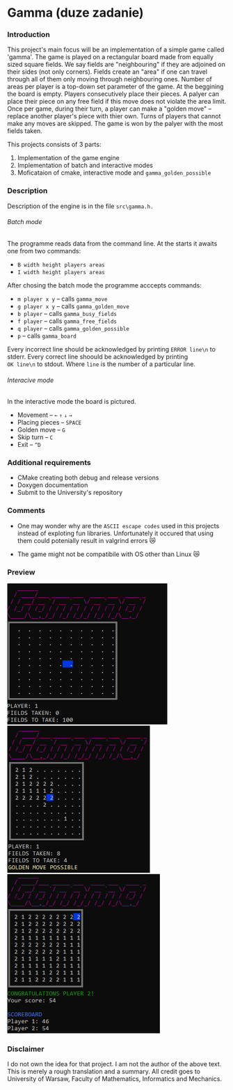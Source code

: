 # Gamma (duze zadanie)

### Introduction

This project's main focus will be an implementation of a simple game called 'gamma'.
The game is played on a rectangular board made from equally sized square fields. We say fields are "neighbouring"
if they are adjoined on their sides (not only corners). Fields create an "area" if one can travel through all of them
only moving through neighbouring ones. Number of areas per player is a top-down set parameter of the game. 
At the beggining the board is empty. Players consecutively place their pieces. A palyer can place their piece on any
free field if this move does not violate the area limit. Once per game, during their turn, a player can make 
a "golden move" – replace another player's piece with thier own. Turns of players that cannot make any moves are skipped.
The game is won by the palyer with the most fields taken.

This projects consists of 3 parts:
1. Implementation of the game engine
2. Implementation of batch and interactive modes
3. Moficataion of cmake, interactive mode and `gamma_golden_possible`


### Description

Description of the engine is in the file `src\gamma.h.`

###### Batch mode

The programme reads data from the command line.
At the starts it awaits one from two commands:
* `B width height players areas`
* `I width height players areas`

After chosing the batch mode the programme acccepts commands:
* `m player x y` – calls `gamma_move`
* `g player x y` – calls `gamma_golden_move`
* `b player` 	 – calls `gamma_busy_fields`
* `f player`	 – calls `gamma_free_fields`
* `q player` 	 – calls `gamma_golden_possible`
* `p` 			 – calls `gamma_board`

Every incorrect line should be acknowledged by printing `ERROR line\n` to stderr.
Every correct line shoould be acknowledged by printing  
`OK line\n` to stdout.
Where `line` is the number of a particular line.

###### Interacive mode

In the interactive mode the board is pictured.
- Movement 	   – `←` `↑` `↓` `→`
- Placing pieces   – `SPACE`
- Golden move	   – `G`
- Skip turn	   – `C`
- Exit		   – `^D`

	
### Additional requirements

* CMake creating both debug and release versions
* Doxygen documentation
* Submit to the University's repository

### Comments

- One may wonder why are the `ASCII escape codes` used in this projects instead of exploting fun libraries.
  Unfortunately it occured that using them could potenially result in valgrind errors :crying_cat_face:

- The game might not be compatibile with OS other than Linux :crying_cat_face:

### Preview

![alt text](https://github.com/kozakusek/pictures/blob/main/gamma/start.png?raw=true "Interactive Mode")  
![alt text](https://github.com/kozakusek/pictures/blob/main/gamma/game.png?raw=true "2 player game")  
![alt text](https://github.com/kozakusek/pictures/blob/main/gamma/end.png?raw=true "Scoreboard")  

### Disclaimer

I do not own the idea for that project. I am not the author of the above text. This is merely a rough translation and a summary.
All credit goes to University of Warsaw, Faculty of Mathematics, Informatics and Mechanics.
